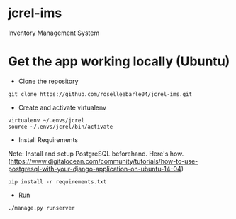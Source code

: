 # jcrel-ims
Inventory Management System

# Get the app working locally (Ubuntu)
* Clone the repository
```
git clone https://github.com/roselleebarle04/jcrel-ims.git
```

* Create and activate virtualenv
```
virtualenv ~/.envs/jcrel
source ~/.envs/jcrel/bin/activate
```

* Install Requirements 

Note: Install and setup PostgreSQL beforehand. Here's how.  (https://www.digitalocean.com/community/tutorials/how-to-use-postgresql-with-your-django-application-on-ubuntu-14-04)
```
pip install -r requirements.txt
```

* Run
```
./manage.py runserver
```

